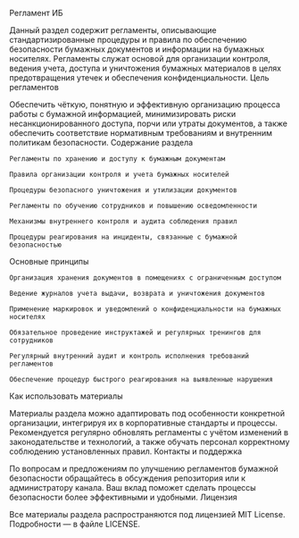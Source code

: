 Регламент ИБ

Данный раздел содержит регламенты, описывающие стандартизированные процедуры и правила по обеспечению безопасности бумажных документов и информации на бумажных носителях. Регламенты служат основой для организации контроля, ведения учета, доступа и уничтожения бумажных материалов в целях предотвращения утечек и обеспечения конфиденциальности.
Цель регламентов

Обеспечить чёткую, понятную и эффективную организацию процесса работы с бумажной информацией, минимизировать риски несанкционированного доступа, порчи или утраты документов, а также обеспечить соответствие нормативным требованиям и внутренним политикам безопасности.
Содержание раздела

    Регламенты по хранению и доступу к бумажным документам

    Правила организации контроля и учета бумажных носителей

    Процедуры безопасного уничтожения и утилизации документов

    Регламенты по обучению сотрудников и повышению осведомленности

    Механизмы внутреннего контроля и аудита соблюдения правил

    Процедуры реагирования на инциденты, связанные с бумажной безопасностью

Основные принципы

    Организация хранения документов в помещениях с ограниченным доступом

    Ведение журналов учета выдачи, возврата и уничтожения документов

    Применение маркировок и уведомлений о конфиденциальности на бумажных носителях

    Обязательное проведение инструктажей и регулярных тренингов для сотрудников

    Регулярный внутренний аудит и контроль исполнения требований регламентов

    Обеспечение процедур быстрого реагирования на выявленные нарушения

Как использовать материалы

Материалы раздела можно адаптировать под особенности конкретной организации, интегрируя их в корпоративные стандарты и процессы. Рекомендуется регулярно обновлять регламенты с учётом изменений в законодательстве и технологий, а также обучать персонал корректному соблюдению установленных правил.
Контакты и поддержка

По вопросам и предложениям по улучшению регламентов бумажной безопасности обращайтесь в обсуждения репозитория или к администратору канала. Ваш вклад поможет сделать процессы безопасности более эффективными и удобными.
Лицензия

Все материалы раздела распространяются под лицензией MIT License. Подробности — в файле LICENSE.
